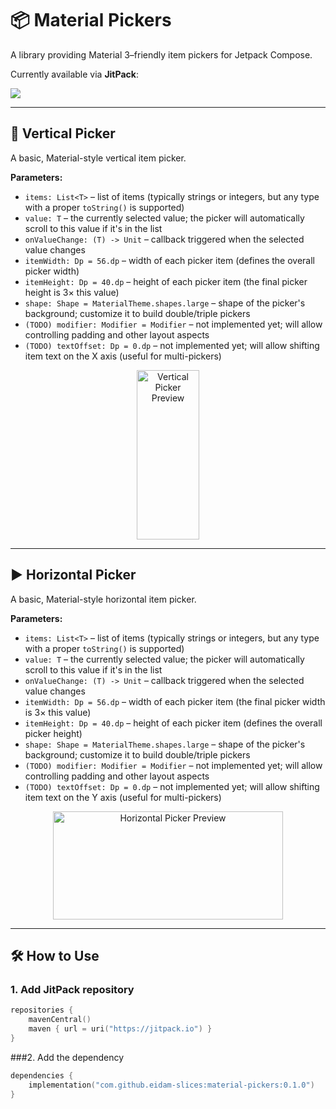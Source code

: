 # 📦 Material Pickers

A library providing Material 3–friendly item pickers for Jetpack Compose.

Currently available via **JitPack**:

[![](https://jitpack.io/v/eidam-slices/material-pickers.svg)](https://jitpack.io/#eidam-slices/material-pickers)

---

## 🔽 Vertical Picker

A basic, Material-style vertical item picker.

**Parameters:**

- `items: List<T>` – list of items (typically strings or integers, but any type with a proper `toString()` is supported)
- `value: T` – the currently selected value; the picker will automatically scroll to this value if it's in the list
- `onValueChange: (T) -> Unit` – callback triggered when the selected value changes
- `itemWidth: Dp = 56.dp` – width of each picker item (defines the overall picker width)
- `itemHeight: Dp = 40.dp` – height of each picker item (the final picker height is 3× this value)
- `shape: Shape = MaterialTheme.shapes.large` – shape of the picker's background; customize it to build double/triple pickers
- `(TODO) modifier: Modifier = Modifier` – not implemented yet; will allow controlling padding and other layout aspects
- `(TODO) textOffset: Dp = 0.dp` – not implemented yet; will allow shifting item text on the X axis (useful for multi-pickers)
<div align="center">
  <img src="https://github.com/user-attachments/assets/e07b4709-fabe-4a98-8a52-93b573b672a9" width="100" height="271" alt="Vertical Picker Preview" />
</div>

---

## ▶️ Horizontal Picker

A basic, Material-style horizontal item picker.

**Parameters:**

- `items: List<T>` – list of items (typically strings or integers, but any type with a proper `toString()` is supported)
- `value: T` – the currently selected value; the picker will automatically scroll to this value if it's in the list
- `onValueChange: (T) -> Unit` – callback triggered when the selected value changes
- `itemWidth: Dp = 56.dp` – width of each picker item (the final picker width is 3× this value)
- `itemHeight: Dp = 40.dp` – height of each picker item (defines the overall picker height)
- `shape: Shape = MaterialTheme.shapes.large` – shape of the picker's background; customize it to build double/triple pickers
- `(TODO) modifier: Modifier = Modifier` – not implemented yet; will allow controlling padding and other layout aspects
- `(TODO) textOffset: Dp = 0.dp` – not implemented yet; will allow shifting item text on the Y axis (useful for multi-pickers)
<div align="center">
  <img src="https://github.com/user-attachments/assets/2e59d71f-7f69-4b48-ab47-22a826ae4c02" width="368" height="173" alt="Horizontal Picker Preview" />
</div>

---

## 🛠 How to Use

### 1. Add JitPack repository

```kotlin
repositories {
    mavenCentral()
    maven { url = uri("https://jitpack.io") }
}
```
###2. Add the dependency
```kotlin
dependencies {
    implementation("com.github.eidam-slices:material-pickers:0.1.0")
}
```
